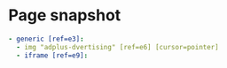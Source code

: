 # Page snapshot

```yaml
- generic [ref=e3]:
  - img "adplus-dvertising" [ref=e6] [cursor=pointer]
  - iframe [ref=e9]:
    
```